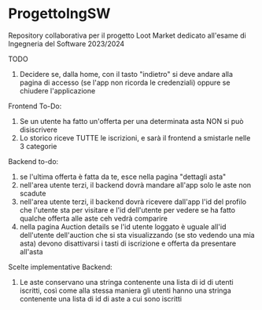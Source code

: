 # ProgettoIngSW
Repository collaborativa per il progetto Loot Market dedicato all'esame di Ingegneria del Software 2023/2024


TODO
1) Decidere se, dalla home, con il tasto "indietro" si deve andare alla pagina di accesso (se l'app non ricorda le credenziali) oppure se chiudere l'applicazione

Frontend To-Do:
1) Se un utente ha fatto un'offerta per una determinata asta NON si può disiscrivere
2) Lo storico riceve TUTTE le iscrizioni, e sarà il frontend a smistarle nelle 3 categorie

Backend to-do:
1) se l'ultima offerta è fatta da te, esce nella pagina "dettagli asta"
2) nell'area utente terzi, il backend dovrà mandare all'app solo le aste non scadute
3) nell'area utente terzi, il backend dovrà ricevere dall'app l'id del profilo che l'utente sta per visitare e l'id dell'utente per vedere se ha fatto qualche offerta alle aste ceh vedrà comparire
4) nella pagina Auction details se l'id utente loggato è uguale all'id dell'utente dell'auction che si sta visualizzando (se sto vedendo una mia asta) devono disattivarsi i tasti di iscrizione e offerta da presentare all'asta

Scelte implementative Backend:
1) Le aste conservano una stringa contenente una lista di id di utenti iscritti, così come alla stessa maniera gli utenti hanno una stringa contenente una lista di id di aste a cui sono iscritti
